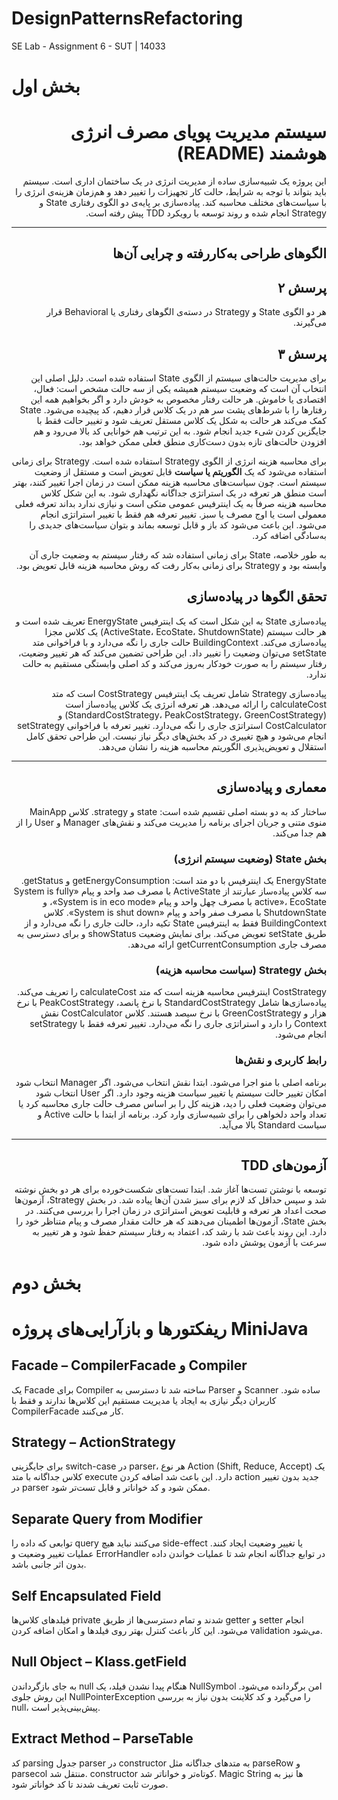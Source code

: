 # DesignPatternsRefactoring
SE Lab - Assignment 6 - SUT | 14033 

# بخش اول
<div dir="rtl">

# سیستم مدیریت پویای مصرف انرژی هوشمند (README)

این پروژه یک شبیه‌سازی ساده از مدیریت انرژی در یک ساختمان اداری است. سیستم باید بتواند با توجه به شرایط، حالت کار تجهیزات را تغییر دهد و هم‌زمان هزینه‌ی انرژی را با سیاست‌های مختلف محاسبه کند. پیاده‌سازی بر پایه‌ی دو الگوی رفتاری State و Strategy انجام شده و روند توسعه با رویکرد TDD پیش رفته است.

---

## الگوهای طراحی به‌کاررفته و چرایی آن‌ها

## پرسش ۲

هر دو الگوی State و Strategy در دسته‌ی الگوهای رفتاری یا Behavioral قرار می‌گیرند.

## پرسش ۳

برای مدیریت حالت‌های سیستم از الگوی State استفاده شده است. دلیل اصلی این انتخاب آن است که وضعیت سیستم همیشه یکی از سه حالت مشخص است: فعال، اقتصادی یا خاموش. هر حالت رفتار مخصوص به خودش دارد و اگر بخواهیم همه این رفتارها را با شرط‌های پشت سر هم در یک کلاس قرار دهیم، کد پیچیده می‌شود. State کمک می‌کند هر حالت به شکل یک کلاس مستقل تعریف شود و تغییر حالت فقط با جایگزین کردن شیء جدید انجام شود. به این ترتیب هم خوانایی کد بالا می‌رود و هم افزودن حالت‌های تازه بدون دست‌کاری منطق فعلی ممکن خواهد بود.

برای محاسبه هزینه انرژی از الگوی Strategy استفاده شده است. Strategy برای زمانی استفاده می‌شود که یک <B>الگوریتم یا سیاست</B> قابل تعویض است و مستقل از وضعیت سیستم است. چون سیاست‌های محاسبه هزینه ممکن است در زمان اجرا تغییر کنند، بهتر است منطق هر تعرفه در یک استراتژی جداگانه نگهداری شود. به این شکل کلاس محاسبه هزینه صرفاً به یک اینترفیس عمومی متکی است و نیازی ندارد بداند تعرفه فعلی معمولی است یا اوج مصرف یا سبز. تغییر تعرفه هم فقط با تغییر استراتژی انجام می‌شود. این باعث می‌شود کد باز و قابل توسعه بماند و بتوان سیاست‌های جدیدی را به‌سادگی اضافه کرد.

به طور خلاصه، State برای زمانی استفاده شد که رفتار سیستم به وضعیت جاری آن وابسته بود و Strategy برای زمانی به‌کار رفت که روش محاسبه هزینه قابل تعویض بود.

## تحقق الگوها در پیاده‌سازی

پیاده‌سازی State به این شکل است که یک اینترفیس EnergyState تعریف شده است و هر حالت سیستم (ActiveState، EcoState، ShutdownState) یک کلاس مجزا پیاده‌سازی می‌کند. BuildingContext حالت جاری را نگه می‌دارد و با فراخوانی متد setState می‌توان وضعیت را تغییر داد. این طراحی تضمین می‌کند که هر تغییر وضعیت، رفتار سیستم را به صورت خودکار به‌روز می‌کند و کد اصلی وابستگی مستقیم به حالت ندارد.

پیاده‌سازی Strategy شامل تعریف یک اینترفیس CostStrategy است که متد calculateCost را ارائه می‌دهد. هر تعرفه انرژی یک کلاس پیاده‌ساز است (StandardCostStrategy، PeakCostStrategy، GreenCostStrategy) و CostCalculator استراتژی جاری را نگه می‌دارد. تغییر تعرفه با فراخوانی setStrategy انجام می‌شود و هیچ تغییری در کد بخش‌های دیگر نیاز نیست. این طراحی تحقق کامل استقلال و تعویض‌پذیری الگوریتم محاسبه هزینه را نشان می‌دهد.

---

## معماری و پیاده‌سازی

ساختار کد به دو بسته اصلی تقسیم شده است: state و strategy. کلاس MainApp منوی متنی و جریان اجرای برنامه را مدیریت می‌کند و نقش‌های Manager و User را از هم جدا می‌کند.

### بخش State (وضعیت سیستم انرژی)

EnergyState یک اینترفیس با دو متد است: getEnergyConsumption و getStatus. سه کلاس پیاده‌ساز عبارتند از ActiveState با مصرف صد واحد و پیام «System is fully active»، EcoState با مصرف چهل واحد و پیام «System is in eco mode»، و ShutdownState با مصرف صفر واحد و پیام «System is shut down». کلاس BuildingContext فقط به اینترفیس State تکیه دارد، حالت جاری را نگه می‌دارد و از طریق setState تعویض می‌کند. برای نمایش وضعیت showStatus و برای دسترسی به مصرف جاری getCurrentConsumption ارائه می‌دهد.

### بخش Strategy (سیاست محاسبه هزینه)

CostStrategy اینترفیس محاسبه هزینه است که متد calculateCost را تعریف می‌کند. پیاده‌سازی‌ها شامل StandardCostStrategy با نرخ پانصد، PeakCostStrategy با نرخ هزار و GreenCostStrategy با نرخ سیصد هستند. کلاس CostCalculator نقش Context را دارد و استراتژی جاری را نگه می‌دارد. تغییر تعرفه فقط با setStrategy انجام می‌شود.

### رابط کاربری و نقش‌ها

برنامه اصلی با منو اجرا می‌شود. ابتدا نقش انتخاب می‌شود. اگر Manager انتخاب شود امکان تغییر حالت سیستم یا تغییر سیاست هزینه وجود دارد. اگر User انتخاب شود می‌توان وضعیت فعلی را دید، هزینه کل را بر اساس مصرف حالت جاری محاسبه کرد یا تعداد واحد دلخواهی را برای شبیه‌سازی وارد کرد. برنامه از ابتدا با حالت Active و سیاست Standard بالا می‌آید.

---

## آزمون‌های TDD

توسعه با نوشتن تست‌ها آغاز شد. ابتدا تست‌های شکست‌خورده برای هر دو بخش نوشته شد و سپس حداقل کد لازم برای سبز شدن آن‌ها پیاده شد. در بخش Strategy، آزمون‌ها صحت اعداد هر تعرفه و قابلیت تعویض استراتژی در زمان اجرا را بررسی می‌کنند. در بخش State، آزمون‌ها اطمینان می‌دهند که هر حالت مقدار مصرف و پیام متناظر خود را دارد. این روند باعث شد با رشد کد، اعتماد به رفتار سیستم حفظ شود و هر تغییر به سرعت با آزمون پوشش داده شود.
</div>



# بخش دوم

# ریفکتورها و بازآرایی‌های پروژه MiniJava

## Facade – CompilerFacade و Compiler
یک Facade برای Compiler ساخته شد تا دسترسی به Parser و Scanner ساده شود. کاربران دیگر نیازی به ایجاد یا مدیریت مستقیم این کلاس‌ها ندارند و فقط با CompilerFacade کار می‌کنند.

## Strategy – ActionStrategy
برای جایگزینی switch-case در parser، هر نوع Action (Shift, Reduce, Accept) یک کلاس جداگانه با متد execute دارد. این باعث شد اضافه کردن action جدید بدون تغییر در parser ممکن شود و کد خواناتر و قابل تست‌تر شود.

## Separate Query from Modifier
توابعی که داده را query می‌کنند نباید هیچ side-effect یا تغییر وضعیت ایجاد کنند. عملیات تغییر وضعیت و ErrorHandler در توابع جداگانه انجام شد تا عملیات خواندن داده بدون اثر جانبی باشد.

## Self Encapsulated Field
فیلدهای کلاس‌ها private شدند و تمام دسترسی‌ها از طریق getter و setter انجام می‌شود. این کار باعث کنترل بهتر روی فیلدها و امکان اضافه کردن validation می‌شود.

## Null Object – Klass.getField
به جای بازگرداندن null هنگام پیدا نشدن فیلد، یک NullSymbol امن برگردانده می‌شود. این روش جلوی NullPointerException را می‌گیرد و کد کلاینت بدون نیاز به بررسی null، پیش‌بینی‌پذیر است.

## Extract Method – ParseTable
کد parsing جدول parser در constructor به متدهای جداگانه مثل parseRow و parsecol منتقل شد. constructor کوتاه‌تر و خواناتر شد. Magic String ها نیز به صورت ثابت تعریف شدند تا کد خواناتر شود.
